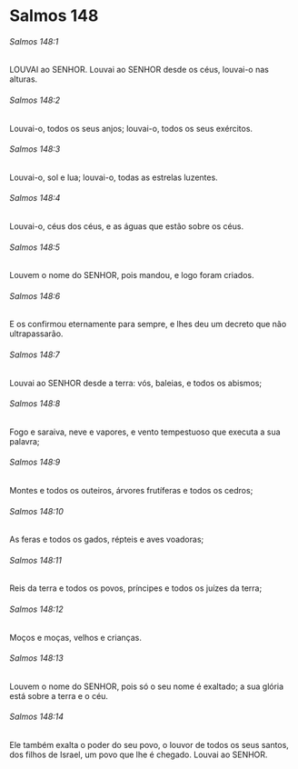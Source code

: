 # Salmos 148

###### Salmos 148:1

LOUVAI ao SENHOR. Louvai ao SENHOR desde os céus, louvai-o nas alturas.

###### Salmos 148:2

Louvai-o, todos os seus anjos; louvai-o, todos os seus exércitos.

###### Salmos 148:3

Louvai-o, sol e lua; louvai-o, todas as estrelas luzentes.

###### Salmos 148:4

Louvai-o, céus dos céus, e as águas que estão sobre os céus.

###### Salmos 148:5

Louvem o nome do SENHOR, pois mandou, e logo foram criados.

###### Salmos 148:6

E os confirmou eternamente para sempre, e lhes deu um decreto que não ultrapassarão.

###### Salmos 148:7

Louvai ao SENHOR desde a terra: vós, baleias, e todos os abismos;

###### Salmos 148:8

Fogo e saraiva, neve e vapores, e vento tempestuoso que executa a sua palavra;

###### Salmos 148:9

Montes e todos os outeiros, árvores frutíferas e todos os cedros;

###### Salmos 148:10

As feras e todos os gados, répteis e aves voadoras;

###### Salmos 148:11

Reis da terra e todos os povos, príncipes e todos os juízes da terra;

###### Salmos 148:12

Moços e moças, velhos e crianças.

###### Salmos 148:13

Louvem o nome do SENHOR, pois só o seu nome é exaltado; a sua glória está sobre a terra e o céu.

###### Salmos 148:14

Ele também exalta o poder do seu povo, o louvor de todos os seus santos, dos filhos de Israel, um povo que lhe é chegado. Louvai ao SENHOR.


